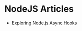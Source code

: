 # NodeJS Articles

* [Exploring Node.js Async Hooks](https://blog.appsignal.com/2020/09/30/exploring-nodejs-async-hooks.html)
